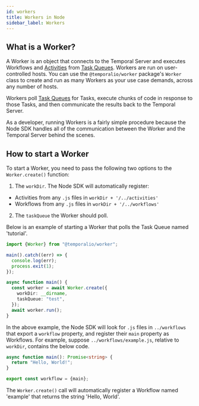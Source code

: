 ```yaml
---
id: workers
title: Workers in Node
sidebar_label: Workers
---
```


## What is a Worker?

A Worker is an object that connects to the Temporal Server and executes Workflows and [Activities](/docs/node/activities) from [Task Queues](/docs/node/task-queues).
Workers are run on user-controlled hosts.
You can use the `@temporalio/worker` package's `Worker` class to create and run as many Workers as your use case demands, across any number of hosts.

Workers poll [Task Queues](/docs/node/task-queues) for Tasks, execute chunks of code in response to those Tasks, and then communicate the results back to the Temporal Server.

As a developer, running Workers is a fairly simple procedure because the Node SDK handles all of the communication between the Worker and the Temporal Server behind the scenes.

## How to start a Worker

To start a Worker, you need to pass the following two options to the `Worker.create()` function:

1. The `workDir`. The Node SDK will automatically register:

- Activities from any `.js` files in `workDir + '/../activities'`
- Workflows from any `.js` files in `workDir + '/../workflows'`

2. The `taskQueue` the Worker should poll.

Below is an example of starting a Worker that polls the Task Queue named 'tutorial'.

<!-- prettier-ignore -->
```ts
import {Worker} from "@temporalio/worker";

main().catch((err) => {
  console.log(err);
  process.exit(1);
});

async function main() {
  const worker = await Worker.create({
    workDir: __dirname,
    taskQueue: "test",
  });
  await worker.run();
}
```

In the above example, the Node SDK will look for `.js` files in `../workflows` that export a `workflow` property, and register their `main` property as Workflows.
For example, suppose `../workflows/example.js`, relative to `workDir`, contains the below code.

<!-- prettier-ignore -->
```ts
async function main(): Promise<string> {
  return "Hello, World!";
}

export const workflow = {main};
```

The `Worker.create()` call will automatically register a Workflow named 'example' that returns the string 'Hello, World'.
